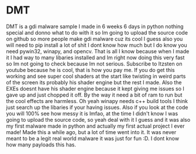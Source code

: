 # DMT
DMT is a gdi malware sample I made in 6 weeks 6 days in python nothing special and donno what to do with it so Im going to upload the source code on github so
more people make gdi malware cuz its cool I guess also you will need to pip install a lot of shit I dont know how much but I do know you need pywin32, winapy,
and opencv. That is all I know because when I made it I had way to many libaries installed and Im right now doing this very fast so Im not going to check
because Im not serious. Subscribe to Itzsten on youtube because he is cool, that is how you pay me. If you do get this working and see super cool shaders at
the start like twisting in weird parts of the screen its probably his shader engine but the rest I made. Also the EXEs doesnt have his shader engine because
it kept giving me issues so I gave up and just chopped it off. By the way it need a bit of ram to run but the cool effects are harmless. Oh yeah winapy needs
c++ build tools I think just search up the libaries if your having issues. Also if you look at the code you will 100% see how messy it is lmfao, at the time
I didn't know I was going to upload the source code, so yeah deal with it I guess and it was also my first malware made in python and actually my first actual
project I ever made! Made this a while ago, but a lot of time went into it. It was never meant to be a legit real world malware it was just for fun :D. 
I dont know how many payloads this has.
